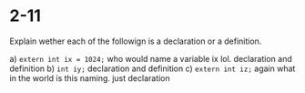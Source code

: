 # 2-11

Explain wether each of the followign is a declaration or a definition.

a) `extern int ix = 1024;` who would name a variable ix lol. declaration and definition
b) `int iy;` declaration and definition
c) `extern int iz;` again what in the world is this naming. just declaration